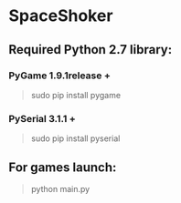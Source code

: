# SpaceShoker
## Required Python 2.7 library: 
### PyGame 1.9.1release + 
 > sudo pip install pygame 
 
### PySerial 3.1.1 + 
 > sudo pip install pyserial




## For games launch:
 > python main.py
